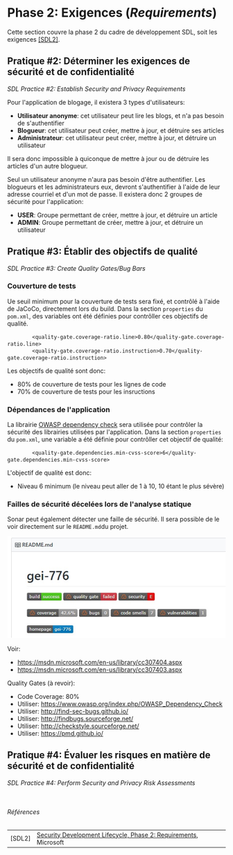 # Phase 2: Exigences (_Requirements_)

Cette section couvre la phase 2 du cadre de développement SDL, soit les exigences [[SDL2]](#sdl2).

## Pratique #2: Déterminer les exigences de sécurité et de confidentialité 
_SDL Practice #2: Establish Security and Privacy Requirements_

Pour l'application de blogage, il existera 3 types d'utilisateurs:
* **Utilisateur anonyme**: cet utilisateur peut lire les blogs, et n'a pas besoin de s'authentifier
* **Blogueur**: cet utilisateur peut créer, mettre à jour, et détruire ses articles
* **Administrateur**: cet utilisateur peut créer, mettre à jour, et détruire un utilisateur

Il sera donc impossible à quiconque de mettre à jour ou de détruire les articles d'un autre blogueur.

Seul un utilisateur anonyme n'aura pas besoin d'être authentifier.
Les blogueurs et les administrateurs eux, devront s'authentifier à l'aide de leur adresse courriel et d'un mot de passe.
Il existera donc 2 groupes de sécurité pour l'application:
* **USER**: Groupe permettant de créer, mettre à jour, et détruire un article
* **ADMIN**: Groupe permettant de créer, mettre à jour, et détruire un utilisateur 

## Pratique #3: Établir des objectifs de qualité
_SDL Practice #3: Create Quality Gates/Bug Bars_

### Couverture de tests

Ue seuil minimum pour la couverture de tests sera fixé, et contrôlé à l'aide de JaCoCo, directement lors du build.
Dans la section `properties` du `pom.xml`, des variables ont été définies pour contrôller ces objectifs de qualité.

```
        <quality-gate.coverage-ratio.line>0.80</quality-gate.coverage-ratio.line>
        <quality-gate.coverage-ratio.instruction>0.70</quality-gate.coverage-ratio.instruction>
```

Les objectifs de qualité sont donc:
* 80% de couverture de tests pour les lignes de code
* 70% de couverture de tests pour les insructions

### Dépendances de l'application

La librairie [OWASP dependency check](https://www.owasp.org/index.php/OWASP_Dependency_Check) sera utilisée pour contrôler la sécurité des librairies utilisées par l'application.
Dans la section `properties` du `pom.xml`, une variable a été définie pour contrôller cet objectif de qualité:

```
        <quality-gate.dependencies.min-cvss-score>6</quality-gate.dependencies.min-cvss-score>
```

L'objectif de qualité est donc:
* Niveau 6 minimum (le niveau peut aller de 1 à 10, 10 étant le plus sévère)  

### Failles de sécurité décelées lors de l'analyse statique
Sonar peut également détecter une faille de sécurité. Il sera possible de le voir directement sur le `README.md`du projet.

![Quality Gates failed](img/2_quality_gates_failed.jpg)



Voir: 
* https://msdn.microsoft.com/en-us/library/cc307404.aspx
* https://msdn.microsoft.com/en-us/library/cc307403.aspx

Quality Gates (à revoir):
* Code Coverage: 80%
* Utiliser: https://www.owasp.org/index.php/OWASP_Dependency_Check
* Utiliser: http://find-sec-bugs.github.io/
* Utiliser: http://findbugs.sourceforge.net/
* Utiliser: http://checkstyle.sourceforge.net/
* Utiliser: https://pmd.github.io/

## Pratique #4: Évaluer les risques en matière de sécurité et de confidentialité
_SDL Practice #4: Perform Security and Privacy Risk Assessments_



<br/>

###### Références
|||
|---| ---|
|[SDL2] | <a name="sdl2"></a>[Security Development Lifecycle, Phase 2: Requirements](https://www.microsoft.com/en-us/SDL/process/requirements.aspx), Microsoft|
